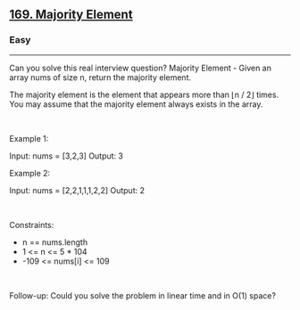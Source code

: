 <h2><a href="https://leetcode.com/problems/majority-element/">169. Majority Element</a></h2><h3>Easy</h3><hr>Can you solve this real interview question? Majority Element - Given an array nums of size n, return the majority element.

The majority element is the element that appears more than ⌊n / 2⌋ times. You may assume that the majority element always exists in the array.

 

Example 1:

Input: nums = [3,2,3]
Output: 3


Example 2:

Input: nums = [2,2,1,1,1,2,2]
Output: 2


 

Constraints:

 * n == nums.length
 * 1 <= n <= 5 * 104
 * -109 <= nums[i] <= 109

 

Follow-up: Could you solve the problem in linear time and in O(1) space?